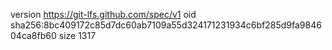 version https://git-lfs.github.com/spec/v1
oid sha256:8bc409172c85d7dc60ab7109a55d324171231934c6bf285d9fa984604ca8fb60
size 1317
